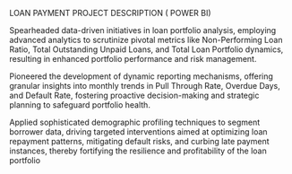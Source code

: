 LOAN PAYMENT PROJECT DESCRIPTION ( POWER BI)




Spearheaded data-driven initiatives in loan portfolio analysis, employing advanced analytics to scrutinize pivotal metrics like Non-Performing Loan Ratio, Total Outstanding Unpaid Loans, and Total Loan Portfolio dynamics, resulting in enhanced portfolio performance and risk management.

Pioneered the development of dynamic reporting mechanisms, offering granular insights into monthly trends in Pull Through Rate, Overdue Days, and Default Rate, fostering proactive decision-making and strategic planning to safeguard portfolio health.

Applied sophisticated demographic profiling techniques to segment borrower data, driving targeted interventions aimed at optimizing loan repayment patterns, mitigating default risks, and curbing late payment instances, thereby fortifying the resilience and profitability of the loan portfolio
